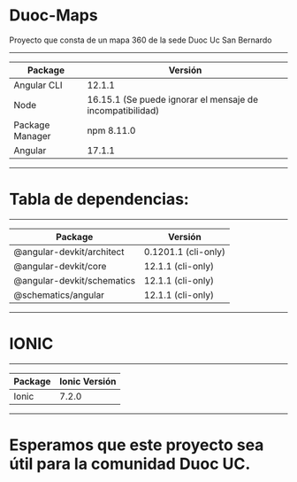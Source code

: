 # Duoc-Maps
Proyecto que consta de un mapa 360 de la sede Duoc Uc San Bernardo

_____________________________________________________________________________________
| Package                |                  Versión                                  |
|------------------------|-----------------------------------------------------------|
| Angular CLI            | 12.1.1                                                    |
| Node                   | 16.15.1 (Se puede ignorar el mensaje de incompatibilidad) |
| Package Manager        | npm 8.11.0                                                |
| Angular                | 17.1.1                                                    |
____________________________________________________________________________________

# Tabla de dependencias:
____________________________________________________________
| Package                   |               Versión         |
|---------------------------|-------------------------------|
| @angular-devkit/architect | 0.1201.1 (cli-only)           |
| @angular-devkit/core      | 12.1.1 (cli-only)             |
| @angular-devkit/schematics| 12.1.1 (cli-only)             |
| @schematics/angular       | 12.1.1 (cli-only)             |
____________________________________________________________

# IONIC

__________________________________________________________________
| Package                   |               Ionic Versión         |
|---------------------------|-------------------------------------|
|   Ionic                   |  7.2.0                              |
___________________________________________________________________

# Esperamos que este proyecto sea útil para la comunidad Duoc UC.
